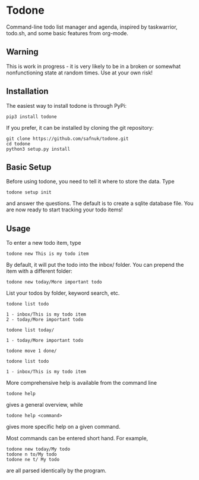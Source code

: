 # Todone

Command-line todo list manager and agenda, inspired by taskwarrior, todo.sh, and some basic features from org-mode. 

## Warning

This is work in progress - it is very likely to be in a broken or somewhat nonfunctioning state at random times. Use at your own risk!

## Installation

The easiest way to install todone is through PyPi:
```
pip3 install todone
```

If you prefer, it can be installed by cloning the git repository:
```
git clone https://github.com/safnuk/todone.git
cd todone
python3 setup.py install
```

## Basic Setup

Before using todone, you need to tell it where to store the data. Type
```
todone setup init
```
and answer the questions. The default is to create a sqlite database file. You are now ready to start tracking your todo items!

## Usage

To enter a new todo item, type
```
todone new This is my todo item
```

By default, it will put the todo into the inbox/ folder. You can prepend the item with a different folder:
```
todone new today/More important todo
```

List your todos by folder, keyword search, etc.
```
todone list todo

1 - inbox/This is my todo item
2 - today/More important todo

todone list today/

1 - today/More important todo

todone move 1 done/

todone list todo

1 - inbox/This is my todo item
```

More comprehensive help is available from the command line
```
todone help
```
gives a general overview, while
```
todone help <command>
```

gives more specific help on a given command.

Most commands can be entered short hand. For example,
```
todone new today/My todo
todone n to/My todo
todone ne t/ My todo
```
are all parsed identically by the program.
